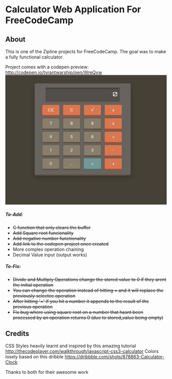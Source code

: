# Calculator Web Application For FreeCodeCamp

## About
This is one of the Zipline projects for FreeCodeCamp. The goal was to make a fully functional calculator 

Project comes with a codepen preview: http://codepen.io/tyrantwarship/pen/WreQyw
![Preview](./preview.png?raw=true)

##### To-Add:
* ~~C function that only clears the buffer~~
* ~~Add Square root funcionality~~
* ~~Add negative number functionality~~
* ~~Add link to the codepen project once created~~
* More complex operation chaining
* Decimal Value input (output works)

##### To-Fix:
* ~~Divide and Multiply Operations change the stored value to 0 if they arent the initial operation~~
* ~~You can change the operation instead of hitting = and it will replace the previously selectec operation~~
* ~~After hitting '=' if you hit a number it appends to the result of the previous operation~~
* ~~Fix bug where using square root on a number that hasnt been processed by an operation returns 0 (due to stored_value being empty)~~

## Credits
CSS Styles heavily learnt and inspired by this amazing tutorial http://thecodeplayer.com/walkthrough/javascript-css3-calculator<Paste>
Colors losely based on this dribble https://dribbble.com/shots/878863-Calculator-Clock

Thanks to both for their awesome work

